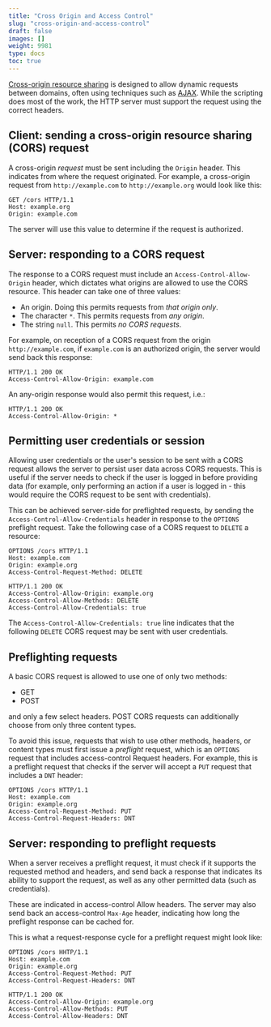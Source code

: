 ```yaml
---
title: "Cross Origin and Access Control"
slug: "cross-origin-and-access-control"
draft: false
images: []
weight: 9981
type: docs
toc: true
---
```


[Cross-origin resource sharing][1] is designed to allow dynamic requests between domains, often using techniques such as [AJAX][2]. While the scripting does most of the work, the HTTP server must support the request using the correct headers.


[1]: https://www.w3.org/TR/cors
[2]:https://en.wikipedia.org/wiki/Ajax_(programming)

## Client: sending a cross-origin resource sharing (CORS) request
A cross-origin *request* must be sent including the `Origin` header. This indicates from where the request originated. For example, a cross-origin request from `http://example.com` to `http://example.org` would look like this:

    GET /cors HTTP/1.1
    Host: example.org
    Origin: example.com

The server will use this value to determine if the request is authorized.

## Server: responding to a CORS request
The response to a CORS request must include an `Access-Control-Allow-Origin` header, which dictates what origins are allowed to use the CORS resource. This header can take one of three values:

- An origin. Doing this permits requests from *that origin only*.
- The character `*`. This permits requests from *any origin*.
- The string `null`. This permits *no CORS requests*.

For example, on reception of a CORS request from the origin `http://example.com`, if `example.com` is an authorized origin, the server would send back this response:

    HTTP/1.1 200 OK
    Access-Control-Allow-Origin: example.com

An any-origin response would also permit this request, i.e.:

    HTTP/1.1 200 OK
    Access-Control-Allow-Origin: *

## Permitting user credentials or session
Allowing user credentials or the user's session to be sent with a CORS request allows the server to persist user data across CORS requests. This is useful if the server needs to check if the user is logged in before providing data (for example, only performing an action if a user is logged in - this would require the CORS request to be sent with credentials).

This can be achieved server-side for preflighted requests, by sending the `Access-Control-Allow-Credentials` header in response to the `OPTIONS` preflight request. Take the following case of a CORS request to `DELETE` a resource:

    OPTIONS /cors HTTP/1.1
    Host: example.com
    Origin: example.org
    Access-Control-Request-Method: DELETE

<!-- -->

    HTTP/1.1 200 OK
    Access-Control-Allow-Origin: example.org
    Access-Control-Allow-Methods: DELETE
    Access-Control-Allow-Credentials: true

The `Access-Control-Allow-Credentials: true` line indicates that the following `DELETE` CORS request may be sent with user credentials.


[1]: https://www.w3.org/TR/cors/#access-control-allow-credentials-response-header

## Preflighting requests
A basic CORS request is allowed to use one of only two methods:

- GET
- POST

and only a few select headers. POST CORS requests can additionally choose from only three content types.

To avoid this issue, requests that wish to use other methods, headers, or content types must first issue a *preflight* request, which is an `OPTIONS` request that includes access-control Request headers. For example, this is a preflight request that checks if the server will accept a `PUT` request that includes a `DNT` header:

    OPTIONS /cors HTTP/1.1
    Host: example.com
    Origin: example.org
    Access-Control-Request-Method: PUT
    Access-Control-Request-Headers: DNT

## Server: responding to preflight requests
When a server receives a preflight request, it must check if it supports the requested method and headers, and send back a response that indicates its ability to support the request, as well as any other permitted data (such as credentials).

These are indicated in access-control Allow headers. The server may also send back an access-control `Max-Age` header, indicating how long the preflight response can be cached for.

This is what a request-response cycle for a preflight request might look like:

    OPTIONS /cors HHTP/1.1
    Host: example.com
    Origin: example.org
    Access-Control-Request-Method: PUT
    Access-Control-Request-Headers: DNT

<!-- -->

    HTTP/1.1 200 OK
    Access-Control-Allow-Origin: example.org
    Access-Control-Allow-Methods: PUT
    Access-Control-Allow-Headers: DNT

